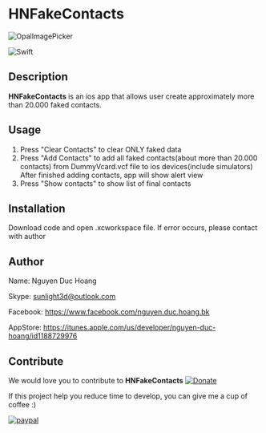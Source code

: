 # HNFakeContacts
![OpalImagePicker](https://github.com/sunlight3d/HNFakeContacts/blob/master/images/mainscreen.png)

![Swift](https://img.shields.io/badge/%20in-swift%203.0-orange.svg)



## Description

**HNFakeContacts** is an ios app that allows user create  approximately more than 20.000 faked contacts. 

## Usage
1. Press "Clear Contacts" to clear ONLY faked data
2. Press "Add Contacts" to add all faked contacts(about more than 20.000 contacts) from DummyVcard.vcf file to ios devices(include simulators)
After finished adding contacts, app will show alert view
3. Press "Show contacts" to show list of final contacts 

## Installation
Download code and open .xcworkspace file. If error occurs, please contact with author

## Author
Name: Nguyen Duc Hoang

Skype: sunlight3d@outlook.com

Facebook: https://www.facebook.com/nguyen.duc.hoang.bk

AppStore: https://itunes.apple.com/us/developer/nguyen-duc-hoang/id1188729976

## Contribute

We would love you to contribute to **HNFakeContacts**
[![Donate](https://img.shields.io/badge/Donate-PayPal-green.svg)](https://www.paypal.com/cgi-bin/webscr?cmd=_s-xclick&hosted_button_id=A8YE92K9QM7NA)

If this project help you reduce time to develop, you can give me a cup of coffee :) 

[![paypal](https://www.paypalobjects.com/en_US/i/btn/btn_donateCC_LG.gif)](https://www.paypal.com/cgi-bin/webscr?cmd=_s-xclick&hosted_button_id=A8YE92K9QM7NA)
